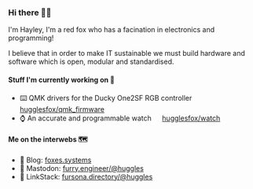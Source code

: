 ### Hi there 👋🦊

I'm Hayley, I'm a red fox who has a facination in electronics and programming!

I believe that in order to make IT sustainable we must build hardware and software which is open, modular and standardised.

#### Stuff I'm currently working on 🔧

- ⌨️ QMK drivers for the Ducky One2SF RGB controller &emsp; [hugglesfox/qmk_firmware](https://github.com/hugglesfox/qmk_firmware/tree/one2sf_rgb)
- ⌚ An accurate and programmable watch &emsp; [hugglesfox/watch](https://github.com/hugglesfox/watch)

#### Me on the interwebs 🗺️

- 💬 Blog: [foxes.systems](https://foxes.systems)
- 🐘 Mastodon: [furry.engineer/@huggles](https://furry.engineer/@huggles)
- 🔗 LinkStack: [fursona.directory/@huggles](https://fursona.directory/@huggles)
